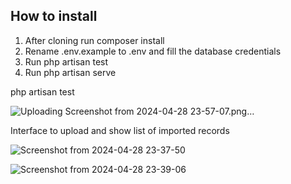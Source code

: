 ## How to install

1. After cloning run composer install
2. Rename .env.example to .env and fill the database credentials
3. Run php artisan test
4. Run php artisan serve


php artisan test

![Uploading Screenshot from 2024-04-28 23-57-07.png…]()



Interface to upload and show list of imported records

![Screenshot from 2024-04-28 23-37-50](https://github.com/osaprog/homeowners/assets/7841525/297c84b8-1c00-407c-a948-8de0d401a3df)




![Screenshot from 2024-04-28 23-39-06](https://github.com/osaprog/homeowners/assets/7841525/83e72b4b-641b-4619-92f2-7c6f3dac2579)
